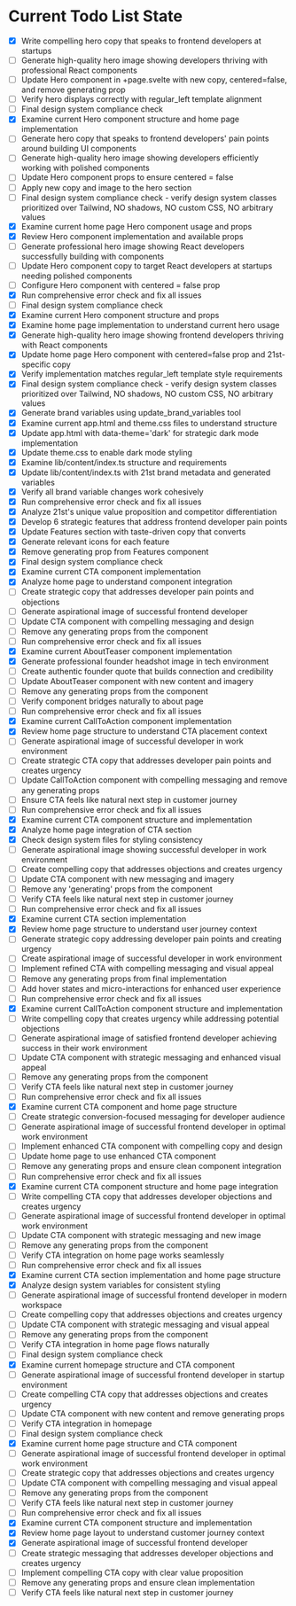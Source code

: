 <!-- DO NOT EDIT - Managed by todo_list tool -->
<!-- Updated: 2025-08-31T06:57:30.456Z -->

# Current Todo List State

- [x] Write compelling hero copy that speaks to frontend developers at startups
- [ ] Generate high-quality hero image showing developers thriving with professional React components
- [ ] Update Hero component in +page.svelte with new copy, centered=false, and remove generating prop
- [ ] Verify hero displays correctly with regular_left template alignment
- [ ] Final design system compliance check
- [x] Examine current Hero component structure and home page implementation
- [ ] Generate hero copy that speaks to frontend developers' pain points around building UI components
- [ ] Generate high-quality hero image showing developers efficiently working with polished components
- [ ] Update Hero component props to ensure centered = false
- [ ] Apply new copy and image to the hero section
- [ ] Final design system compliance check - verify design system classes prioritized over Tailwind, NO shadows, NO custom CSS, NO arbitrary values
- [x] Examine current home page Hero component usage and props
- [x] Review Hero component implementation and available props
- [ ] Generate professional hero image showing React developers successfully building with components
- [ ] Update Hero component copy to target React developers at startups needing polished components
- [ ] Configure Hero component with centered = false prop
- [x] Run comprehensive error check and fix all issues
- [ ] Final design system compliance check
- [x] Examine current Hero component structure and props
- [x] Examine home page implementation to understand current hero usage
- [x] Generate high-quality hero image showing frontend developers thriving with React components
- [x] Update home page Hero component with centered=false prop and 21st-specific copy
- [x] Verify implementation matches regular_left template style requirements
- [x] Final design system compliance check - verify design system classes prioritized over Tailwind, NO shadows, NO custom CSS, NO arbitrary values
- [x] Generate brand variables using update_brand_variables tool
- [x] Examine current app.html and theme.css files to understand structure
- [x] Update app.html with data-theme='dark' for strategic dark mode implementation
- [x] Update theme.css to enable dark mode styling
- [x] Examine lib/content/index.ts structure and requirements
- [x] Update lib/content/index.ts with 21st brand metadata and generated variables
- [x] Verify all brand variable changes work cohesively
- [x] Run comprehensive error check and fix all issues
- [x] Analyze 21st's unique value proposition and competitor differentiation
- [x] Develop 6 strategic features that address frontend developer pain points
- [x] Update Features section with taste-driven copy that converts
- [x] Generate relevant icons for each feature
- [x] Remove generating prop from Features component
- [x] Final design system compliance check
- [x] Examine current CTA component implementation
- [x] Analyze home page to understand component integration
- [ ] Create strategic copy that addresses developer pain points and objections
- [ ] Generate aspirational image of successful frontend developer
- [ ] Update CTA component with compelling messaging and design
- [ ] Remove any generating props from the component
- [ ] Run comprehensive error check and fix all issues
- [x] Examine current AboutTeaser component implementation
- [x] Generate professional founder headshot image in tech environment
- [ ] Create authentic founder quote that builds connection and credibility
- [ ] Update AboutTeaser component with new content and imagery
- [ ] Remove any generating props from the component
- [ ] Verify component bridges naturally to about page
- [ ] Run comprehensive error check and fix all issues
- [x] Examine current CallToAction component implementation
- [x] Review home page structure to understand CTA placement context
- [ ] Generate aspirational image of successful developer in work environment
- [ ] Create strategic CTA copy that addresses developer pain points and creates urgency
- [ ] Update CallToAction component with compelling messaging and remove any generating props
- [ ] Ensure CTA feels like natural next step in customer journey
- [ ] Run comprehensive error check and fix all issues
- [x] Examine current CTA component structure and implementation
- [x] Analyze home page integration of CTA section
- [x] Check design system files for styling consistency
- [ ] Generate aspirational image showing successful developer in work environment
- [ ] Create compelling copy that addresses objections and creates urgency
- [ ] Update CTA component with new messaging and imagery
- [ ] Remove any 'generating' props from the component
- [ ] Verify CTA feels like natural next step in customer journey
- [ ] Run comprehensive error check and fix all issues
- [x] Examine current CTA section implementation
- [x] Review home page structure to understand user journey context
- [ ] Generate strategic copy addressing developer pain points and creating urgency
- [ ] Create aspirational image of successful developer in work environment
- [ ] Implement refined CTA with compelling messaging and visual appeal
- [ ] Remove any generating props from final implementation
- [ ] Add hover states and micro-interactions for enhanced user experience
- [ ] Run comprehensive error check and fix all issues
- [x] Examine current CallToAction component structure and implementation
- [ ] Write compelling copy that creates urgency while addressing potential objections
- [ ] Generate aspirational image of satisfied frontend developer achieving success in their work environment
- [ ] Update CTA component with strategic messaging and enhanced visual appeal
- [ ] Remove any generating props from the component
- [ ] Verify CTA feels like natural next step in customer journey
- [ ] Run comprehensive error check and fix all issues
- [x] Examine current CTA component and home page structure
- [ ] Create strategic conversion-focused messaging for developer audience
- [ ] Generate aspirational image of successful frontend developer in optimal work environment
- [ ] Implement enhanced CTA component with compelling copy and design
- [ ] Update home page to use enhanced CTA component
- [ ] Remove any generating props and ensure clean component integration
- [ ] Run comprehensive error check and fix all issues
- [x] Examine current CTA component structure and home page integration
- [ ] Write compelling CTA copy that addresses developer objections and creates urgency
- [ ] Generate aspirational image of successful frontend developer in optimal work environment
- [ ] Update CTA component with strategic messaging and new image
- [ ] Remove any generating props from the component
- [ ] Verify CTA integration on home page works seamlessly
- [ ] Run comprehensive error check and fix all issues
- [x] Examine current CTA section implementation and home page structure
- [x] Analyze design system variables for consistent styling
- [ ] Generate aspirational image of successful frontend developer in modern workspace
- [ ] Create compelling copy that addresses objections and creates urgency
- [ ] Update CTA component with strategic messaging and visual appeal
- [ ] Remove any generating props from the component
- [ ] Verify CTA integration in home page flows naturally
- [ ] Final design system compliance check
- [x] Examine current homepage structure and CTA component
- [ ] Generate aspirational image of successful frontend developer in startup environment
- [ ] Create compelling CTA copy that addresses objections and creates urgency
- [ ] Update CTA component with new content and remove generating props
- [ ] Verify CTA integration in homepage
- [ ] Final design system compliance check
- [x] Examine current home page structure and CTA component
- [ ] Generate aspirational image of successful frontend developer in optimal work environment
- [ ] Create strategic copy that addresses objections and creates urgency
- [ ] Update CTA component with compelling messaging and visual appeal
- [ ] Remove any generating props from the component
- [ ] Verify CTA feels like natural next step in customer journey
- [ ] Run comprehensive error check and fix all issues
- [x] Examine current CTA component structure and implementation
- [x] Review home page layout to understand customer journey context
- [x] Generate aspirational image of successful frontend developer
- [ ] Create strategic messaging that addresses developer objections and creates urgency
- [ ] Implement compelling CTA copy with clear value proposition
- [ ] Remove any generating props and ensure clean implementation
- [ ] Verify CTA feels like natural next step in customer journey
